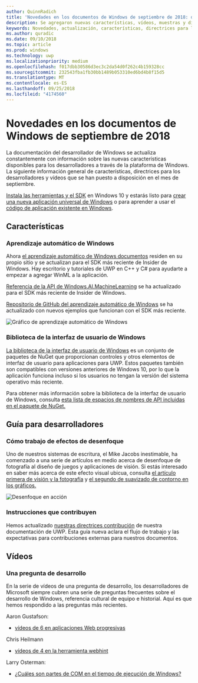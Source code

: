 ```yaml
---
author: QuinnRadich
title: 'Novedades en los documentos de Windows de septiembre de 2018: desarrollar aplicaciones para UWP'
description: Se agregaron nuevas características, vídeos, muestras y directrices para los desarrolladores a la documentación de desarrollador de Windows 10 de septiembre de 2018.
keywords: Novedades, actualización, características, directrices para los desarrolladores, Windows 10, septiembre
ms.author: quradic
ms.date: 09/10/2018
ms.topic: article
ms.prod: windows
ms.technology: uwp
ms.localizationpriority: medium
ms.openlocfilehash: f017dbb30586d3ec3c2da54d0f262c4b159328cc
ms.sourcegitcommit: 232543fba1fb30bb1489b053310ed6bd4b8f15d5
ms.translationtype: MT
ms.contentlocale: es-ES
ms.lasthandoff: 09/25/2018
ms.locfileid: "4174560"
---
```

# <a name="whats-new-in-the-windows-developer-docs-in-september-2018"></a>Novedades en los documentos de Windows de septiembre de 2018

La documentación del desarrollador de Windows se actualiza constantemente con información sobre las nuevas características disponibles para los desarrolladores a través de la plataforma de Windows. La siguiente información general de características, directrices para los desarrolladores y vídeos que se han puesto a disposición en el mes de septiembre.

[Instala las herramientas y el SDK](http://go.microsoft.com/fwlink/?LinkId=821431) en Windows 10 y estarás listo para [crear una nueva aplicación universal de Windows](../get-started/create-uwp-apps.md) o para aprender a usar el [código de aplicación existente en Windows](../porting/index.md).

## <a name="features"></a>Características

### <a name="windows-machine-learning"></a>Aprendizaje automático de Windows

Ahora [el aprendizaje automático de Windows documentos](https://docs.microsoft.com/windows/ai/) residen en su propio sitio y se actualizan para el SDK más reciente de Insider de Windows. Hay escritorio y tutoriales de UWP en C++ y C# para ayudarte a empezar a agregar WinML a la aplicación.

[Referencia de la API de Windows.AI.MachineLearning](https://docs.microsoft.com/uwp/api/windows.ai.machinelearning) se ha actualizado para el SDK más reciente de Insider de Windows.

[Repositorio de GitHub del aprendizaje automático de Windows](https://github.com/Microsoft/Windows-Machine-Learning) se ha actualizado con nuevos ejemplos que funcionan con el SDK más reciente.

![Gráfico de aprendizaje automático de Windows](images/winml-graphic.png)

### <a name="windows-ui-library"></a>Biblioteca de la interfaz de usuario de Windows

[La biblioteca de la interfaz de usuario de Windows](https://aka.ms/winui-docs) es un conjunto de paquetes de NuGet que proporcionan controles y otros elementos de interfaz de usuario para aplicaciones para UWP. Estos paquetes también son compatibles con versiones anteriores de Windows 10, por lo que la aplicación funciona incluso si los usuarios no tengan la versión del sistema operativo más reciente.

Para obtener más información sobre la biblioteca de la interfaz de usuario de Windows, consulta [esta lista de espacios de nombres de API incluidas en el paquete de NuGet.](https://docs.microsoft.com/uwp/api/overview/winui/)

## <a name="developer-guidance"></a>Guía para desarrolladores

### <a name="how-blur-effects-work"></a>Cómo trabajo de efectos de desenfoque

Uno de nuestros sistemas de escritura, el Mike Jacobs inestimable, ha comenzado a una serie de artículos en medio acerca de desenfoque de fotografía al diseño de juegos y aplicaciones de visión. Si estás interesado en saber más acerca de este efecto visual ubicua, consulta [el artículo primera de visión y la fotografía](https://medium.com/microsoft-design/science-in-the-system-how-blur-effects-work-8b0590996e09) y [el segundo de suavizado de contorno en los gráficos.](https://medium.com/microsoft-design/science-in-the-system-how-blur-effects-work-part-2-c5589a738515)

![Desenfoque en acción](images/blur-example.jpg)

### <a name="contributing-guidance"></a>Instrucciones que contribuyen

Hemos actualizado [nuestras directrices contribución](https://github.com/MicrosoftDocs/windows-uwp/blob/docs/CONTRIBUTING.md) de nuestra documentación de UWP. Esta guía nueva aclara el flujo de trabajo y las expectativas para contribuciones externas para nuestros documentos.

## <a name="videos"></a>Vídeos

### <a name="one-dev-question"></a>Una pregunta de desarrollo

En la serie de vídeos de una pregunta de desarrollo, los desarrolladores de Microsoft siempre cubren una serie de preguntas frecuentes sobre el desarrollo de Windows, referencia cultural de equipo e historial. Aquí es que hemos respondido a las preguntas más recientes.

Aaron Gustafson:

* [vídeos de 6 en aplicaciones Web progresivas](https://www.youtube.com/playlist?list=PLWs4_NfqMtoyPHoI-CIB71mEq-om6m35I)

Chris Heilmann

* [vídeos de 4 en la herramienta webhint](https://www.youtube.com/watch?v=eXfmxmiA00Y&list=PLWs4_NfqMtow00LM-vgyECAlMDxx84Q2v)

Larry Osterman:

* [¿Cuáles son partes de COM en el tiempo de ejecución de Windows?](https://youtu.be/_nsMjHqRn1w)